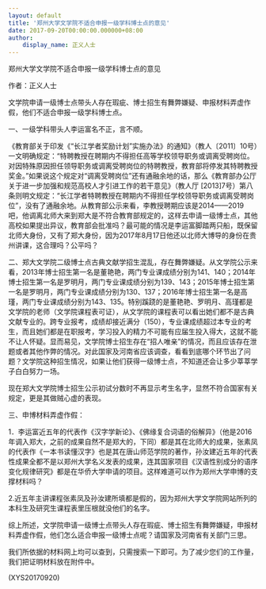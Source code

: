 ```yaml
---
layout: default
title: '郑州大学文学院不适合申报一级学科博士点的意见'
date: 2017-09-20T00:00:00.000000+08:00
author:
    display_name: 正义人士
---
```


郑州大学文学院不适合申报一级学科博士点的意见

作者：正义人士

文学院申请一级博士点带头人存在瑕疵、博士招生有舞弊嫌疑、申报材料弄虚作假，他们不适合申报一级学科博士点。

一、一级学科带头人李运富名不正，言不顺。

《教育部关于印发《“长江学者奖励计划”实施办法》的通知》（教人〔2011〕10号）一文明确规定：“特聘教授在聘期内不得担任高等学校领导职务或调离受聘岗位。对因特殊原因担任领导职务或调离受聘岗位的特聘教授，教育部将停发其特聘教授奖金。”如果说这个规定对“调离受聘岗位”还有通融余地的话，那么《教育部办公厅关于进一步加强和规范高校人才引进工作的若干意见》（教人厅 [2013]7号）第八条则明文规定：“长江学者特聘教授在聘期内不得担任学校领导职务或调离受聘岗位”，没有了通融余地。从教育部公示来看，李教授聘期应该是2014——2019吧，他调离北师大来到郑大是不符合教育部规定的，这样去申请一级博士点，其他高校如果提出异议，教育部会批准吗？最可能的情况是李运富脚踏两只船，既保留北师大身份，又有了郑大身份，因为2017年8月17日他还以北师大博导的身份在贵州讲课，这合理吗？公平吗？

二、郑大文学院二级博士点古典文献学招生混乱，存在舞弊嫌疑。从文学院公示来看，2013年博士招生第一名是董艳艳，两门专业课成绩分别为141、140；2014年博士招生第一名是罗明月，两门专业课成绩分别为139、143；2015年博士招生第一名是罗明月，两门专业课成绩分别为130、137；2016年博士招生第一名是高瑾，两门专业课成绩分别为143、135。特别蹊跷的是董艳艳、罗明月、高瑾都是文学院的老师（文学院课程表可证），从文学院的课程表可以看出她们都不是古典文献专业的。跨专业报考，成绩却接近满分（150），专业课成绩超过本专业的考生，而且她们都是在职报考，学习投入的精力不可能有应届生投入得大，这就不能不让人怀疑。显而易见，文学院博士招生存在“招人唯亲”的情况，而且应该存在泄题或者其他作弊的情况。对此国家及河南省应该调查，看看到底哪个环节出了问题？文学院这种招生情况，如果让他们获得一级博士点，不知道还会让多少莘莘学子白白努力一场。

现在郑大文学院博士招生公示初试分数时不再显示考生名字，显然不符合国家有关规定，更是其做贼心虚的表现。

三、申博材料弄虚作假：

1．李运富近五年的代表作《汉字学新论》、《佛缘复合词语的俗解异》（他是2016年调入郑大，之前的成果自然不是郑大的，下同）都是其在北师大的成果，张素凤的代表作《一本书读懂汉字》也是其在唐山师范学院的著作，孙汝建近五年的代表性成果全都不是以郑州大学名义发表的成果，连其国家项目《汉语性别成分的语序变化规律研究》都是在华侨大学申请的项目。这样难道可以作为郑州大学申博的支撑材料吗？

2.近五年主讲课程张素凤及孙汝建所填都是假的，因为郑州大学文学院网站所列的本科生及研究生课程表里压根就没他们的名字。

综上所述，文学院申请一级博士点带头人存在瑕疵、博士招生有舞弊嫌疑，申报材料弄虚作假，他们怎么适合申报一级博士点呢？请国家及河南省有关部门三思。

我们所依据的材料网上均可以查到，只需搜索一下即可。为了减少您们的工作量，我们把证明材料放在附件中。

(XYS20170920)

